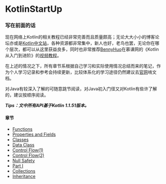 # KotlinStartUp

### 写在前面的话
现在网络上Kotlin的相关教程已经非常完善而且质量颇高；无论大大小小的博客论坛亦或是[Kotlin中文站](https://www.kotliner.cn)，各种资源都非常集中，新人也好，老鸟也罢，无论你在哪个层次，都可以从这里获益良多，同时也非常推荐[BennyHuo](https://github.com/enbandari)在慕课网的《Kotlin从入门到进阶》的[视频教程](https://github.com/enbandari/Kotlin-Tutorials)。  

在上述的情况之下，所有章节系根据自己学习和实际使用情况总结而来的笔记，作为个人学习记录和参考会持续更新，比较体系化的学习途径仍然建议去[官网](https://www.kotlinlang.org)啃文档。  

对Java有较深入了解的可随意跳节阅读，对Java初入门径又对Kotlin有些许了解的，建议按顺序阅读。
  
***Tips：文中所有API基于Kotlin 1.1.51版本。***

#### 章节
- [Functions](https://github.com/SnakeEys/KotlinNotebook/blob/master/functions.md)
- [Properties and Fields](https://github.com/SnakeEys/KotlinNotebook/blob/master/var%2C%20val%20and%20properties.md)
- [Classes](https://github.com/SnakeEys/KotlinNotebook/blob/master/classes.md)
- [Data Class](https://github.com/SnakeEys/KotlinNotebook/blob/master/data%20class.md)
- [Control Flow(1)](https://github.com/SnakeEys/KotlinNotebook/blob/master/control%20flow(1).md)
- [Control Flow(2)](https://github.com/SnakeEys/KotlinNotebook/blob/master/control%20flow(2).md)
- [Null Safety](https://github.com/SnakeEys/KotlinNotebook/blob/master/null%20safety.md)
- [Part I](https://github.com/SnakeEys/KotlinNotebook/blob/master/Part%20I.md)
- [Collections](https://github.com/SnakeEys/KotlinNotebook/blob/master/list.md)
- [Inheritance](https://github.com/SnakeEys/KotlinNotebook/blob/master/inheritance.md)
